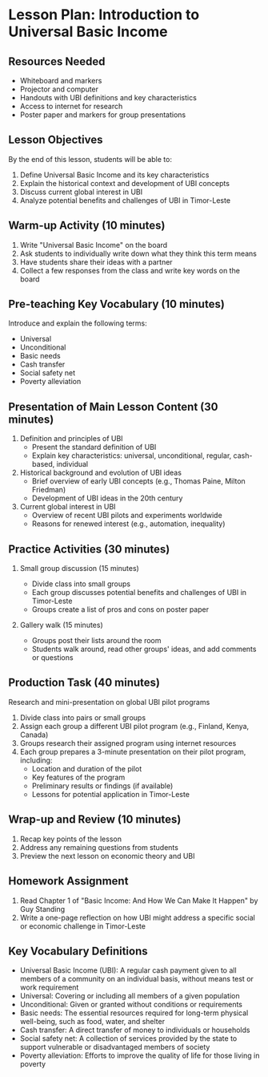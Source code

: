 # Lesson Plan: Introduction to Universal Basic Income

## Resources Needed
- Whiteboard and markers
- Projector and computer
- Handouts with UBI definitions and key characteristics
- Access to internet for research
- Poster paper and markers for group presentations

## Lesson Objectives
By the end of this lesson, students will be able to:
1. Define Universal Basic Income and its key characteristics
2. Explain the historical context and development of UBI concepts
3. Discuss current global interest in UBI
4. Analyze potential benefits and challenges of UBI in Timor-Leste

## Warm-up Activity (10 minutes)
1. Write "Universal Basic Income" on the board
2. Ask students to individually write down what they think this term means
3. Have students share their ideas with a partner
4. Collect a few responses from the class and write key words on the board

## Pre-teaching Key Vocabulary (10 minutes)
Introduce and explain the following terms:
- Universal
- Unconditional
- Basic needs
- Cash transfer
- Social safety net
- Poverty alleviation

## Presentation of Main Lesson Content (30 minutes)
1. Definition and principles of UBI
   - Present the standard definition of UBI
   - Explain key characteristics: universal, unconditional, regular, cash-based, individual
2. Historical background and evolution of UBI ideas
   - Brief overview of early UBI concepts (e.g., Thomas Paine, Milton Friedman)
   - Development of UBI ideas in the 20th century
3. Current global interest in UBI
   - Overview of recent UBI pilots and experiments worldwide
   - Reasons for renewed interest (e.g., automation, inequality)

## Practice Activities (30 minutes)
1. Small group discussion (15 minutes)
   - Divide class into small groups
   - Each group discusses potential benefits and challenges of UBI in Timor-Leste
   - Groups create a list of pros and cons on poster paper

2. Gallery walk (15 minutes)
   - Groups post their lists around the room
   - Students walk around, read other groups' ideas, and add comments or questions

## Production Task (40 minutes)
Research and mini-presentation on global UBI pilot programs
1. Divide class into pairs or small groups
2. Assign each group a different UBI pilot program (e.g., Finland, Kenya, Canada)
3. Groups research their assigned program using internet resources
4. Each group prepares a 3-minute presentation on their pilot program, including:
   - Location and duration of the pilot
   - Key features of the program
   - Preliminary results or findings (if available)
   - Lessons for potential application in Timor-Leste

## Wrap-up and Review (10 minutes)
1. Recap key points of the lesson
2. Address any remaining questions from students
3. Preview the next lesson on economic theory and UBI

## Homework Assignment
1. Read Chapter 1 of "Basic Income: And How We Can Make It Happen" by Guy Standing
2. Write a one-page reflection on how UBI might address a specific social or economic challenge in Timor-Leste

## Key Vocabulary Definitions
- Universal Basic Income (UBI): A regular cash payment given to all members of a community on an individual basis, without means test or work requirement
- Universal: Covering or including all members of a given population
- Unconditional: Given or granted without conditions or requirements
- Basic needs: The essential resources required for long-term physical well-being, such as food, water, and shelter
- Cash transfer: A direct transfer of money to individuals or households
- Social safety net: A collection of services provided by the state to support vulnerable or disadvantaged members of society
- Poverty alleviation: Efforts to improve the quality of life for those living in poverty